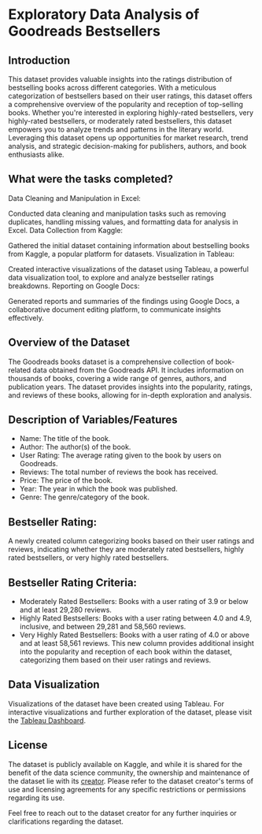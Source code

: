 # Exploratory Data Analysis of Goodreads Bestsellers
## Introduction
This dataset provides valuable insights into the ratings distribution of bestselling books across different categories. With a meticulous categorization of bestsellers based on their user ratings, this dataset offers a comprehensive overview of the popularity and reception of top-selling books. Whether you're interested in exploring highly-rated bestsellers, very highly-rated bestsellers, or moderately rated bestsellers, this dataset empowers you to analyze trends and patterns in the literary world. Leveraging this dataset opens up opportunities for market research, trend analysis, and strategic decision-making for publishers, authors, and book enthusiasts alike.

## What were the tasks completed?
Data Cleaning and Manipulation in Excel:

Conducted data cleaning and manipulation tasks such as removing duplicates, handling missing values, and formatting data for analysis in Excel.
Data Collection from Kaggle:

Gathered the initial dataset containing information about bestselling books from Kaggle, a popular platform for datasets.
Visualization in Tableau:

Created interactive visualizations of the dataset using Tableau, a powerful data visualization tool, to explore and analyze bestseller ratings breakdowns.
Reporting on Google Docs:

Generated reports and summaries of the findings using Google Docs, a collaborative document editing platform, to communicate insights effectively.

## Overview of the Dataset
The Goodreads books dataset is a comprehensive collection of book-related data obtained from the Goodreads API. It includes information on thousands of books, covering a wide range of genres, authors, and publication years. The dataset provides insights into the popularity, ratings, and reviews of these books, allowing for in-depth exploration and analysis.

## Description of Variables/Features
* Name: The title of the book.
* Author: The author(s) of the book.
* User Rating: The average rating given to the book by users on Goodreads.
* Reviews: The total number of reviews the book has received.
* Price: The price of the book.
* Year: The year in which the book was published.
* Genre: The genre/category of the book.
  
## Bestseller Rating: 
A newly created column categorizing books based on their user ratings and reviews, indicating whether they are moderately rated bestsellers, highly rated bestsellers, or very highly rated bestsellers.

## Bestseller Rating Criteria:
* Moderately Rated Bestsellers: Books with a user rating of 3.9 or below and at least 29,280 reviews.
* Highly Rated Bestsellers: Books with a user rating between 4.0 and 4.9, inclusive, and between 29,281 and 58,560 reviews.
* Very Highly Rated Bestsellers: Books with a user rating of 4.0 or above and at least 58,561 reviews.
This new column provides additional insight into the popularity and reception of each book within the dataset, categorizing them based on their user ratings and reviews.

## Data Visualization
Visualizations of the dataset have been created using Tableau. For interactive visualizations and further exploration of the dataset, please visit the [Tableau Dashboard](https://public.tableau.com/views/Book11_17115508245790/BestsellerBookDataRatingsReviewsPricesandMore?:language=en-US&publish=yes&:sid=&:display_count=n&:origin=viz_share_link).

## License
The dataset is publicly available on Kaggle, and while it is shared for the benefit of the data science community, the ownership and maintenance of the dataset lie with its [creator](https://www.kaggle.com/datasets/jealousleopard/goodreadsbooks). Please refer to the dataset creator's terms of use and licensing agreements for any specific restrictions or permissions regarding its use.

Feel free to reach out to the dataset creator for any further inquiries or clarifications regarding the dataset.
